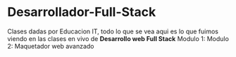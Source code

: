 # Desarrollador-Full-Stack
 Clases dadas por Educacion IT, todo lo que se vea aqui es lo que fuimos viendo en las clases en vivo de __Desarrollo web Full Stack__ 
Modulo 1:
Modulo 2: Maquetador web avanzado